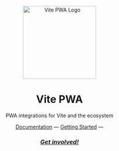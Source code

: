 <div align="center">
<picture>
  <source media="(prefers-color-scheme: dark)" srcset="https://github.com/vite-pwa/.github/raw/main/hero-dark.svg" />
  <img alt="Vite PWA Logo" height="200px" src='https://github.com/vite-pwa/.github/raw/main/hero.svg'>
</picture>
</div>

<h1 align="center">
Vite PWA
</h1>
<p align="center">
PWA integrations for Vite and the ecosystem
<p>
<div align="center">
  <a href="https://vite-pwa-org.netlify.app/">Documentation</a> —
  <a href="https://vite-pwa-org.netlify.app/guide/">Getting Started</a> —
</div>
<h3 align="center">
<a href="https://discord.com/invite/uccDuWkScq"><i>Get involved!</i></a>
</h3>
